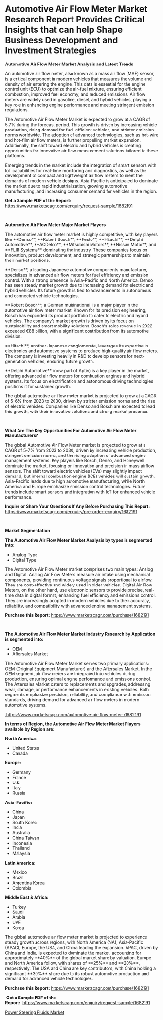 <p><h1>Automotive Air Flow Meter Market Research Report Provides Critical Insights that can help Shape Business Development and Investment Strategies</h1></p><p><strong>Automotive Air Flow Meter Market Analysis and Latest Trends</strong></p>
<p><p>An automotive air flow meter, also known as a mass air flow (MAF) sensor, is a critical component in modern vehicles that measures the volume and density of air entering the engine. This data is essential for the engine control unit (ECU) to optimize the air-fuel mixture, ensuring efficient combustion, improved fuel economy, and reduced emissions. Air flow meters are widely used in gasoline, diesel, and hybrid vehicles, playing a key role in enhancing engine performance and meeting stringent emission regulations.</p><p>The Automotive Air Flow Meter Market is expected to grow at a CAGR of 5.7% during the forecast period. This growth is driven by increasing vehicle production, rising demand for fuel-efficient vehicles, and stricter emission norms worldwide. The adoption of advanced technologies, such as hot-wire and hot-film air flow meters, is further propelling market expansion. Additionally, the shift toward electric and hybrid vehicles is creating opportunities for innovative air flow measurement solutions tailored to these platforms.</p><p>Emerging trends in the market include the integration of smart sensors with IoT capabilities for real-time monitoring and diagnostics, as well as the development of compact and lightweight air flow meters to meet the demands of modern vehicle designs. Asia-Pacific is anticipated to dominate the market due to rapid industrialization, growing automotive manufacturing, and increasing consumer demand for vehicles in the region.</p></p>
<p><strong>Get a Sample PDF of the Report:&nbsp;</strong> <a href="https://www.marketscagr.com/enquiry/request-sample/1682191?utm_campaign=1789&utm_medium=2&utm_source=Github&utm_content=ia&utm_term=22012025&utm_id=automotive-air-flow-meter">https://www.marketscagr.com/enquiry/request-sample/1682191</a></p>
<p>&nbsp;</p>
<p><strong>Automotive Air Flow Meter Major Market Players</strong></p>
<p><p>The automotive air flow meter market is highly competitive, with key players like **Denso**, **Robert Bosch**, **Festo**, **Hitachi**, **Delphi Automotive**, **ACDelco**, **Mitsubishi Motors**, **Nissan Motor**, and **FLIR Systems** dominating the industry. These companies focus on innovation, product development, and strategic partnerships to maintain their market positions.</p><p>**Denso**, a leading Japanese automotive components manufacturer, specializes in advanced air flow meters for fuel efficiency and emission control. With a strong presence in Asia-Pacific and North America, Denso has seen steady market growth due to increasing demand for electric and hybrid vehicles. Its future growth is tied to advancements in autonomous and connected vehicle technologies.</p><p>**Robert Bosch**, a German multinational, is a major player in the automotive air flow meter market. Known for its precision engineering, Bosch has expanded its product portfolio to cater to electric and hybrid vehicles. The company’s market growth is driven by its focus on sustainability and smart mobility solutions. Bosch’s sales revenue in 2022 exceeded €88 billion, with a significant contribution from its automotive division.</p><p>**Hitachi**, another Japanese conglomerate, leverages its expertise in electronics and automotive systems to produce high-quality air flow meters. The company is investing heavily in R&D to develop sensors for next-generation vehicles, ensuring future growth.</p><p>**Delphi Automotive** (now part of Aptiv) is a key player in the market, offering advanced air flow meters for combustion engines and hybrid systems. Its focus on electrification and autonomous driving technologies positions it for sustained growth.</p><p>The global automotive air flow meter market is projected to grow at a CAGR of 5-6% from 2023 to 2030, driven by stricter emission norms and the rise of electric vehicles. Companies like Denso and Bosch are expected to lead this growth, with their innovative solutions and strong market presence.</p></p>
<p>&nbsp;</p>
<p><strong>What Are The Key Opportunities For Automotive Air Flow Meter Manufacturers?</strong></p>
<p><p>The global Automotive Air Flow Meter market is projected to grow at a CAGR of 5-7% from 2023 to 2030, driven by increasing vehicle production, stringent emission norms, and the rising adoption of advanced engine management systems. Key players like Bosch, Denso, and Honeywell dominate the market, focusing on innovation and precision in mass airflow sensors. The shift toward electric vehicles (EVs) may slightly impact demand, but internal combustion engine (ICE) vehicles will sustain growth. Asia-Pacific leads due to high automotive manufacturing, while North America and Europe emphasize emission control technologies. Future trends include smart sensors and integration with IoT for enhanced vehicle performance.</p></p>
<p><strong>Inquire or Share Your Questions If Any Before Purchasing This Report:</strong> <a href="https://www.marketscagr.com/enquiry/pre-order-enquiry/1682191?utm_campaign=1789&utm_medium=2&utm_source=Github&utm_content=ia&utm_term=22012025&utm_id=automotive-air-flow-meter">https://www.marketscagr.com/enquiry/pre-order-enquiry/1682191</a></p>
<p>&nbsp;</p>
<p><strong>Market Segmentation</strong></p>
<p><strong>The Automotive Air Flow Meter Market Analysis by types is segmented into:</strong></p>
<p><ul><li>Analog Type</li><li>Digital Type</li></ul></p>
<p><p>The Automotive Air Flow Meter market comprises two main types: Analog and Digital. Analog Air Flow Meters measure air intake using mechanical components, providing continuous voltage signals proportional to airflow. They are cost-effective and widely used in older vehicles. Digital Air Flow Meters, on the other hand, use electronic sensors to provide precise, real-time data in digital format, enhancing fuel efficiency and emissions control. They are increasingly adopted in modern vehicles due to their accuracy, reliability, and compatibility with advanced engine management systems.</p></p>
<p><strong>Purchase this Report:&nbsp;</strong><a href="https://www.marketscagr.com/purchase/1682191?utm_campaign=1789&utm_medium=2&utm_source=Github&utm_content=ia&utm_term=22012025&utm_id=automotive-air-flow-meter">https://www.marketscagr.com/purchase/1682191</a></p>
<p>&nbsp;</p>
<p><strong>The Automotive Air Flow Meter Market Industry Research by Application is segmented into:</strong></p>
<p><ul><li>OEM</li><li>Aftersales Market</li></ul></p>
<p><p>The Automotive Air Flow Meter Market serves two primary applications: OEM (Original Equipment Manufacturer) and the Aftersales Market. In the OEM segment, air flow meters are integrated into vehicles during production, ensuring optimal engine performance and emissions control. The Aftersales Market caters to replacements and upgrades, addressing wear, damage, or performance enhancements in existing vehicles. Both segments emphasize precision, reliability, and compliance with emission standards, driving demand for advanced air flow meters in modern automotive systems.</p></p>
<p><a href="https://www.marketscagr.com/automotive-air-flow-meter-r1682191?utm_campaign=1789&utm_medium=2&utm_source=Github&utm_content=ia&utm_term=22012025&utm_id=automotive-air-flow-meter">&nbsp;https://www.marketscagr.com/automotive-air-flow-meter-r1682191</a></p>
<p><strong>In terms of Region, the Automotive Air Flow Meter Market Players available by Region are:</strong></p>
<p>
    <p> <strong> North America: </strong>
        <ul>
            <li>United States</li>
            <li>Canada</li>
        </ul>
        </p> 
    <p> <strong> Europe: </strong>
        <ul>
            <li>Germany</li>
            <li>France</li>
            <li>U.K.</li>
            <li>Italy</li>
            <li>Russia</li>
        </ul>
        </p> 
    <p> <strong> Asia-Pacific: </strong>
        <ul>
            <li>China</li>
            <li>Japan</li>
            <li>South Korea</li>
            <li>India</li>
            <li>Australia</li>
            <li>China Taiwan</li>
            <li>Indonesia</li>
            <li>Thailand</li>
            <li>Malaysia</li>
        </ul>
        </p> 
    <p> <strong> Latin America: </strong>
        <ul>
            <li>Mexico</li>
            <li>Brazil</li>
            <li>Argentina Korea</li>
            <li>Colombia</li>
        </ul>
        </p> 
    <p> <strong> Middle East & Africa: </strong>
        <ul>
            <li>Turkey</li>
            <li>Saudi</li>
            <li>Arabia</li>
            <li>UAE</li>
            <li>Korea</li>
        </ul>
    </p>
    </p>
<p><p>The global automotive air flow meter market is projected to experience steady growth across regions, with North America (NA), Asia-Pacific (APAC), Europe, the USA, and China leading the expansion. APAC, driven by China and India, is expected to dominate the market, accounting for approximately **40%** of the global market share by valuation. Europe and North America follow, with shares of **25%** and **20%**, respectively. The USA and China are key contributors, with China holding a significant **30%** share due to its robust automotive production and demand for advanced vehicle technologies.</p></p>
<p><strong>Purchase this Report: </strong><a href="https://www.marketscagr.com/purchase/1682191?utm_campaign=1789&utm_medium=2&utm_source=Github&utm_content=ia&utm_term=22012025&utm_id=automotive-air-flow-meter">https://www.marketscagr.com/purchase/1682191</a></p>
<p>&nbsp;<strong>Get a Sample PDF of the Report:&nbsp;&nbsp;</strong><a href="https://www.marketscagr.com/enquiry/request-sample/1682191?utm_campaign=1789&utm_medium=2&utm_source=Github&utm_content=ia&utm_term=22012025&utm_id=automotive-air-flow-meter">https://www.marketscagr.com/enquiry/request-sample/1682191</a></p>
<p><strong></strong></p>
<p><p><a href="https://github.com/mookiesville/Market-Research-Report-List-1/blob/main/power-steering-fluids-market.md?utm_campaign=1789&utm_medium=2&utm_source=Github&utm_content=ia&utm_term=22012025&utm_id=automotive-air-flow-meter">Power Steering Fluids Market</a></p></p>